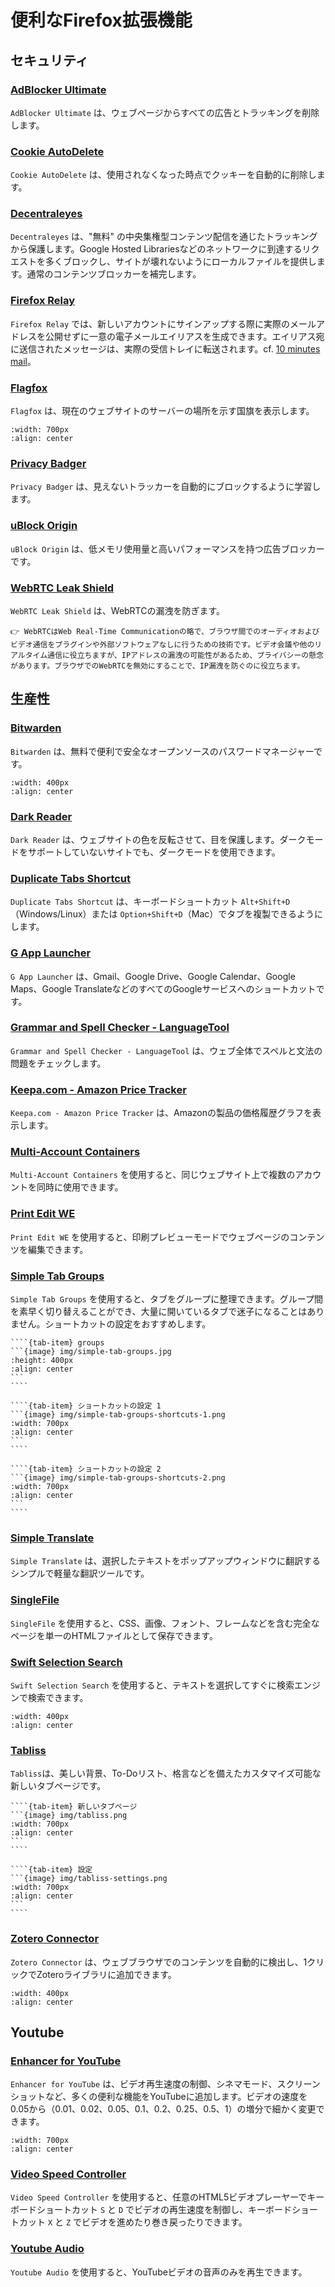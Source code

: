 # 便利なFirefox拡張機能

## セキュリティ
### [AdBlocker Ultimate](https://addons.mozilla.org/en-US/firefox/addon/adblocker-ultimate/)
`AdBlocker Ultimate` は、ウェブページからすべての広告とトラッキングを削除します。

### [Cookie AutoDelete](https://addons.mozilla.org/en-US/firefox/addon/cookie-autodelete/)
`Cookie AutoDelete` は、使用されなくなった時点でクッキーを自動的に削除します。

### [Decentraleyes](https://addons.mozilla.org/en-US/firefox/addon/decentraleyes/)
`Decentraleyes` は、"無料" の中央集権型コンテンツ配信を通じたトラッキングから保護します。Google Hosted Librariesなどのネットワークに到達するリクエストを多くブロックし、サイトが壊れないようにローカルファイルを提供します。通常のコンテンツブロッカーを補完します。

### [Firefox Relay](https://addons.mozilla.org/en-US/firefox/addon/private-relay/)
`Firefox Relay` では、新しいアカウントにサインアップする際に実際のメールアドレスを公開せずに一意の電子メールエイリアスを生成できます。エイリアス宛に送信されたメッセージは、実際の受信トレイに転送されます。cf. [10 minutes mail](../usefulWebApps/usefulWebApps.md#10-minutes-mail)。

### [Flagfox](https://addons.mozilla.org/en-US/firefox/addon/flagfox/)
`Flagfox` は、現在のウェブサイトのサーバーの場所を示す国旗を表示します。
```{image} img/flagfox.png
:width: 700px
:align: center
```

### [Privacy Badger](https://addons.mozilla.org/en-US/firefox/addon/privacy-badger17/)
`Privacy Badger` は、見えないトラッカーを自動的にブロックするように学習します。

### [uBlock Origin](https://addons.mozilla.org/en-US/firefox/addon/ublock-origin/)
`uBlock Origin` は、低メモリ使用量と高いパフォーマンスを持つ広告ブロッカーです。

### [WebRTC Leak Shield](https://addons.mozilla.org/en-US/firefox/addon/webrtc-leak-shield/)
`WebRTC Leak Shield` は、WebRTCの漏洩を防ぎます。

```{admonition} WebRTC
👉 WebRTCはWeb Real-Time Communicationの略で、ブラウザ間でのオーディオおよびビデオ通信をプラグインや外部ソフトウェアなしに行うための技術です。ビデオ会議や他のリアルタイム通信に役立ちますが、IPアドレスの漏洩の可能性があるため、プライバシーの懸念があります。ブラウザでのWebRTCを無効にすることで、IP漏洩を防ぐのに役立ちます。
```

## 生産性
### [Bitwarden](https://addons.mozilla.org/en-US/firefox/addon/bitwarden-password-manager/)
`Bitwarden` は、無料で便利で安全なオープンソースのパスワードマネージャーです。
```{image} img/bitwarden-extension.png
:width: 400px
:align: center
```

### [Dark Reader](https://addons.mozilla.org/en-US/firefox/addon/darkreader/)
`Dark Reader` は、ウェブサイトの色を反転させて、目を保護します。ダークモードをサポートしていないサイトでも、ダークモードを使用できます。

### [Duplicate Tabs Shortcut](https://addons.mozilla.org/en-US/firefox/addon/duplicate-tab-shortcut/)
`Duplicate Tabs Shortcut` は、キーボードショートカット `Alt+Shift+D`（Windows/Linux）または `Option+Shift+D`（Mac）でタブを複製できるようにします。

### [G App Launcher](https://addons.mozilla.org/en-US/firefox/addon/google-shortcuts-all-google-se/)
`G App Launcher` は、Gmail、Google Drive、Google Calendar、Google Maps、Google TranslateなどのすべてのGoogleサービスへのショートカットです。

### [Grammar and Spell Checker - LanguageTool](https://addons.mozilla.org/en-US/firefox/addon/languagetool/)
`Grammar and Spell Checker - LanguageTool` は、ウェブ全体でスペルと文法の問題をチェックします。

### [Keepa.com - Amazon Price Tracker](https://addons.mozilla.org/en-US/firefox/addon/keepa/)
`Keepa.com - Amazon Price Tracker` は、Amazonの製品の価格履歴グラフを表示します。

### [Multi-Account Containers](https://addons.mozilla.org/en-US/firefox/addon/multi-account-containers/)
`Multi-Account Containers` を使用すると、同じウェブサイト上で複数のアカウントを同時に使用できます。

### [Print Edit WE](https://addons.mozilla.org/en-US/firefox/addon/print-edit-we/)
`Print Edit WE` を使用すると、印刷プレビューモードでウェブページのコンテンツを編集できます。

### [Simple Tab Groups](https://addons.mozilla.org/en-US/firefox/addon/simple-tab-groups/)
`Simple Tab Groups` を使用すると、タブをグループに整理できます。グループ間を素早く切り替えることができ、大量に開いているタブで迷子になることはありません。ショートカットの設定をおすすめします。

`````{tab-set}
````{tab-item} groups
```{image} img/simple-tab-groups.jpg
:height: 400px
:align: center
```
````

````{tab-item} ショートカットの設定 1
```{image} img/simple-tab-groups-shortcuts-1.png
:width: 700px
:align: center
```
````

````{tab-item} ショートカットの設定 2
```{image} img/simple-tab-groups-shortcuts-2.png
:width: 700px
:align: center
```
````
`````

### [Simple Translate](https://addons.mozilla.org/en-US/firefox/addon/simple-translate/)
`Simple Translate` は、選択したテキストをポップアップウィンドウに翻訳するシンプルで軽量な翻訳ツールです。

### [SingleFile](https://addons.mozilla.org/en-US/firefox/addon/single-file/)
`SingleFile` を使用すると、CSS、画像、フォント、フレームなどを含む完全なページを単一のHTMLファイルとして保存できます。

### [Swift Selection Search](https://addons.mozilla.org/en-US/firefox/addon/swift-selection-search/)
`Swift Selection Search` を使用すると、テキストを選択してすぐに検索エンジンで検索できます。
```{image} img/swift-selection-search.png
:width: 400px
:align: center
```

### [Tabliss](https://addons.mozilla.org/en-US/firefox/addon/tabliss/)
`Tabliss`は、美しい背景、To-Doリスト、格言などを備えたカスタマイズ可能な新しいタブページです。
`````{tab-set}
````{tab-item} 新しいタブページ
```{image} img/tabliss.png
:width: 700px
:align: center
```
````

````{tab-item} 設定
```{image} img/tabliss-settings.png
:width: 700px
:align: center
```
````
`````

### [Zotero Connector](https://www.zotero.org/download/connectors)
`Zotero Connector` は、ウェブブラウザでのコンテンツを自動的に検出し、1クリックでZoteroライブラリに追加できます。
```{image} img/zotero-connector.png
:width: 400px
:align: center
```

## Youtube
### [Enhancer for YouTube](https://addons.mozilla.org/en-US/firefox/addon/enhancer-for-youtube/)
`Enhancer for YouTube` は、ビデオ再生速度の制御、シネマモード、スクリーンショットなど、多くの便利な機能をYouTubeに追加します。ビデオの速度を0.05から（0.01、0.02、0.05、0.1、0.2、0.25、0.5、1）の増分で細かく変更できます。
```{image} img/enhancer-for-youtube.png
:width: 700px
:align: center
```

### [Video Speed Controller](https://addons.mozilla.org/en-US/firefox/addon/videospeed/)
`Video Speed Controller` を使用すると、任意のHTML5ビデオプレーヤーでキーボードショートカット `S` と `D` でビデオの再生速度を制御し、キーボードショートカット `X` と `Z` でビデオを進めたり巻き戻ったりできます。

### [Youtube Audio](https://addons.mozilla.org/en-US/firefox/addon/youtube-audio/)
`Youtube Audio` を使用すると、YouTubeビデオの音声のみを再生できます。